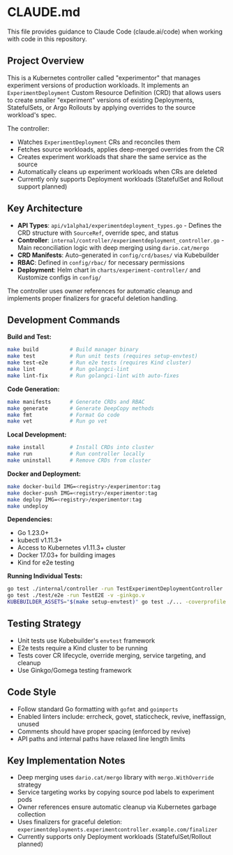 # CLAUDE.md

This file provides guidance to Claude Code (claude.ai/code) when working with code in this repository.

## Project Overview

This is a Kubernetes controller called "experimentor" that manages experiment versions of production workloads. It implements an `ExperimentDeployment` Custom Resource Definition (CRD) that allows users to create smaller "experiment" versions of existing Deployments, StatefulSets, or Argo Rollouts by applying overrides to the source workload's spec.

The controller:
- Watches `ExperimentDeployment` CRs and reconciles them
- Fetches source workloads, applies deep-merged overrides from the CR
- Creates experiment workloads that share the same service as the source
- Automatically cleans up experiment workloads when CRs are deleted
- Currently only supports Deployment workloads (StatefulSet and Rollout support planned)

## Key Architecture

- **API Types**: `api/v1alpha1/experimentdeployment_types.go` - Defines the CRD structure with `SourceRef`, override spec, and status
- **Controller**: `internal/controller/experimentdeployment_controller.go` - Main reconciliation logic with deep merging using `dario.cat/mergo`
- **CRD Manifests**: Auto-generated in `config/crd/bases/` via Kubebuilder
- **RBAC**: Defined in `config/rbac/` for necessary permissions
- **Deployment**: Helm chart in `charts/experiment-controller/` and Kustomize configs in `config/`

The controller uses owner references for automatic cleanup and implements proper finalizers for graceful deletion handling.

## Development Commands

**Build and Test:**
```bash
make build          # Build manager binary
make test           # Run unit tests (requires setup-envtest)
make test-e2e       # Run e2e tests (requires Kind cluster)
make lint           # Run golangci-lint
make lint-fix       # Run golangci-lint with auto-fixes
```

**Code Generation:**
```bash
make manifests      # Generate CRDs and RBAC
make generate       # Generate DeepCopy methods
make fmt            # Format Go code
make vet            # Run go vet
```

**Local Development:**
```bash
make install        # Install CRDs into cluster
make run            # Run controller locally
make uninstall      # Remove CRDs from cluster
```

**Docker and Deployment:**
```bash
make docker-build IMG=<registry>/experimentor:tag
make docker-push IMG=<registry>/experimentor:tag
make deploy IMG=<registry>/experimentor:tag
make undeploy
```

**Dependencies:**
- Go 1.23.0+
- kubectl v1.11.3+
- Access to Kubernetes v1.11.3+ cluster
- Docker 17.03+ for building images
- Kind for e2e testing

**Running Individual Tests:**
```bash
go test ./internal/controller -run TestExperimentDeploymentController
go test ./test/e2e -run TestE2E -v -ginkgo.v
KUBEBUILDER_ASSETS="$(make setup-envtest)" go test ./... -coverprofile cover.out
```

## Testing Strategy

- Unit tests use Kubebuilder's `envtest` framework
- E2e tests require a Kind cluster to be running
- Tests cover CR lifecycle, override merging, service targeting, and cleanup
- Use Ginkgo/Gomega testing framework

## Code Style

- Follow standard Go formatting with `gofmt` and `goimports`
- Enabled linters include: errcheck, govet, staticcheck, revive, ineffassign, unused
- Comments should have proper spacing (enforced by revive)
- API paths and internal paths have relaxed line length limits

## Key Implementation Notes

- Deep merging uses `dario.cat/mergo` library with `mergo.WithOverride` strategy
- Service targeting works by copying source pod labels to experiment pods
- Owner references ensure automatic cleanup via Kubernetes garbage collection
- Uses finalizers for graceful deletion: `experimentdeployments.experimentcontroller.example.com/finalizer`
- Currently supports only Deployment workloads (StatefulSet/Rollout planned)
